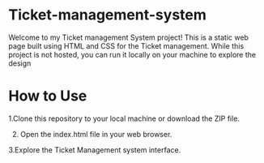 # Ticket-management-system
Welcome to my Ticket management System project! This is a static web page built using HTML and CSS for the Ticket management. While this project is not hosted, you can run it locally on your machine to explore the design

# How to Use
1.Clone this repository to your local machine or download the ZIP file. 

2. Open the index.html file in your web browser.

3.Explore the Ticket Management system interface.
